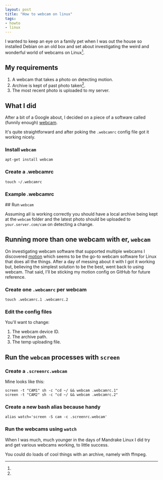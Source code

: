 ```yaml
---
layout: post
title: "How to webcam on linux"
tags:
- howto
- linux
---
```


I wanted to keep an eye on a family pet when I was out the house so installed Debian on an old box and set about investigating the weird and wonderful world of webcams on Linux[^1].

## My requirements

1. A webcam that takes a photo on detecting motion.
2. Archive is kept of past photo taken[^2].
3. The most recent photo is uploaded to my server.

## What I did

After a bit of a Google about, I decided on a piece of a software called (funnily enough) [webcam](http://packages.debian.org/sid/webcam).

It's quite straightforward and after poking the `.webcamrc` config file got it working nicely.

### Install `webcam`

`apt-get install webcam`

### Create a .webcamrc

`touch ~/.webcamrc`

### Example .webcamrc

<script src="https://gist.github.com/rey/6606468.js">
</script>

## Run `webcam`

Assuming all is working correctly you should have a local archive being kept at the `webcam` folder and the latest photo should be uploaded to `your.server.com/cam` on detecting a change.

## Running more than one webcam with er, `webcam`

On investigating webcam software that supported multiple webcams I discovered [motion](http://www.lavrsen.dk/foswiki/bin/view/Motion/WebHome) which seems to be the go-to webcam software for Linux that does all the things. After a day of messing about it with I got it working but, believing the simplest solution to be the best, went back to using webcam. That said, I'll be sticking my motion config on GitHub for future reference.

### Create one `.webcamrc` per webcam

`touch .webcamrc.1 .webcamrc.2`

### Edit the config files

You'll want to change:

1. The webcam device ID.
2. The archive path.
3. The temp uploading file.

## Run the `webcam` processes with `screen`

### Create a `.screenrc.webcam`

Mine looks like this:

    screen -t "CAM1" sh -c "cd ~/ && webcam .webcamrc.1"
    screen -t "CAM2" sh -c "cd ~/ && webcam .webcamrc.2"


### Create a new bash alias because handy

`alias watch='screen -S cam -c .screenrc.webcam'`

### Run the webcams using `watch`

[^1]:
When I was much, much younger in the days of Mandrake Linux I did try and get various webcams working, to little success.

[^2]:
You could do loads of cool things with an archive, namely with ffmpeg.
